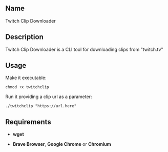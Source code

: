 ## Name
Twitch Clip Downloader

## Description
Twitch Clip Downloader is a CLI tool for downloading clips from "twitch.tv"

## Usage

Make it executable:

``` 
chmod +x twitchclip
```

Run it providing a clip url as a parameter:

```
./twitchclip "https://url.here"
```

## Requirements

- **wget**

- **Brave Browser**, **Google Chrome** or **Chromium**
